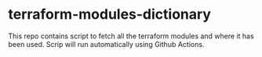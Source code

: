 # terraform-modules-dictionary
This repo contains script to fetch all the terraform modules and where it has been used.  Scrip will run automatically using Github Actions.
